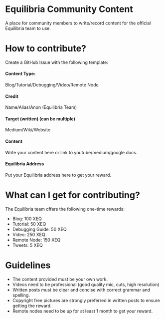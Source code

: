 # Equilibria Community Content
A place for community members to write/record content for the official Equilibria team to use. 

# How to contribute? 
Create a GitHub Issue with the following template:

#### Content Type: 
Blog/Tutorial/Debugging/Video/Remote Node

#### Credit
Name/Alias/Anon (Equilibria Team)

#### Target (written) (can be multiple)
Medium/Wiki/Website

#### Content
Write your content here or link to youtube/medium/google docs.

#### Equilibria Address
Put your Equilibria address here to get your reward.

# What can I get for contributing?
The Equilibria team offers the following one-time rewards:
* Blog: 100 XEQ
* Tutorial: 50 XEQ
* Debugging Guide: 50 XEQ
* Video: 250 XEQ
* Remote Node: 150 XEQ
* Tweets: 5 XEQ

# Guidelines
* The content provided must be your own work.
* Videos need to be professional (good quality mic, cuts, high resolution)
* Written posts must be clear and concise with correct grammar and spelling.
* Copyright free pictures are strongly preferred in written posts to ensure getting the reward. 
* Remote nodes need to be up for at least 1 month to get your reward. 
